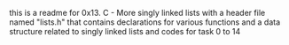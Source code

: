 this is a readme for 0x13. C - More singly linked lists
with a header file named "lists.h" that contains declarations for various functions and a data structure related to singly linked lists and codes for task 0 to 14
